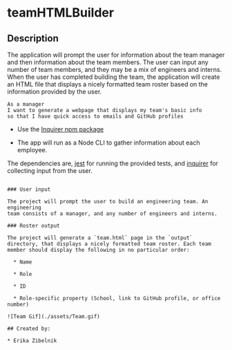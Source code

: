 # teamHTMLBuilder

## Description
The application will prompt the user for information about the team manager and then information about the team members. The user can input any number of team members, and they may be a mix of engineers and interns. When the user has completed building the team, the application will create an HTML file that displays a nicely formatted team roster based on the information provided by the user.

```
As a manager
I want to generate a webpage that displays my team's basic info
so that I have quick access to emails and GitHub profiles
```


* Use the [Inquirer npm package](https://github.com/SBoudrias/Inquirer.js/) 

* The app will run as a Node CLI to gather information about each employee.


The dependencies are, [jest](https://jestjs.io/) for running the provided tests, and [inquirer](https://www.npmjs.com/package/inquirer) for collecting input from the user.


```

### User input

The project will prompt the user to build an engineering team. An engineering
team consists of a manager, and any number of engineers and interns.

### Roster output

The project will generate a `team.html` page in the `output` directory, that displays a nicely formatted team roster. Each team member should display the following in no particular order:

  * Name

  * Role

  * ID

  * Role-specific property (School, link to GitHub profile, or office number)

![Team Gif](./assets/Team.gif) 

## Created by:

* Erika Zibelnik
